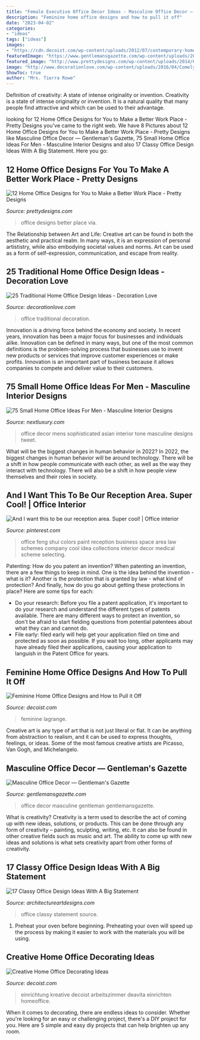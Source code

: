 ```yaml
---
title: "Female Executive Office Decor Ideas - Masculine Office Decor — Gentleman&#039;s Gazette"
description: "Feminine home office designs and how to pull it off"
date: "2023-04-02"
categories:
- "ideas"
tags: ["ideas"]
images:
- "https://cdn.decoist.com/wp-content/uploads/2012/07/contemporary-home-office-in-red-and-white.jpg"
featuredImage: "https://www.gentlemansgazette.com/wp-content/uploads/2015/04/masculine-office-decor.jpg"
featured_image: "http://www.prettydesigns.com/wp-content/uploads/2014/09/Black-Home-Office.jpeg"
image: "http://www.decorationlove.com/wp-content/uploads/2016/04/Comely-Traditional-Home-Office-Design.jpg"
ShowToc: true
author: "Mrs. Tierra Rowe"
---
```



Definition of creativity: A state of intense originality or invention.
Creativity is a state of intense originality or invention. It is a natural quality that many people find attractive and which can be used to their advantage.

	

		
looking for 12 Home Office Designs for You to Make a Better Work Place - Pretty Designs you've came to the right web. We have 8 Pictures about 12 Home Office Designs for You to Make a Better Work Place - Pretty Designs like Masculine Office Decor — Gentleman&#039;s Gazette, 75 Small Home Office Ideas For Men - Masculine Interior Designs and also 17 Classy Office Design Ideas With A Big Statement. Here you go:
		
    
## 12 Home Office Designs For You To Make A Better Work Place - Pretty Designs

<img loading=lazy src="http://www.prettydesigns.com/wp-content/uploads/2014/09/Black-Home-Office.jpeg" onerror="this.onerror=null;this.src='https://tse1.mm.bing.net/th?id=OIP.jg_rIZY4ZxxXLBi0fC4LYQHaLH&amp;pid=15.1';" alt="12 Home Office Designs for You to Make a Better Work Place - Pretty Designs">

_Source: prettydesigns.com_

>office designs better place via. 

	

The Relationship between Art and Life:
Creative art can be found in both the aesthetic and practical realm. In many ways, it is an expression of personal artististry, while also embodying societal values and norms. Art can be used as a form of self-expression, communication, and escape from reality.

    
## 25 Traditional Home Office Design Ideas - Decoration Love

<img loading=lazy src="http://www.decorationlove.com/wp-content/uploads/2016/04/Comely-Traditional-Home-Office-Design.jpg" onerror="this.onerror=null;this.src='https://tse4.mm.bing.net/th?id=OIP.AxF0VPZZD0cXLLWorcgD9gHaJ_&amp;pid=15.1';" alt="25 Traditional Home Office Design Ideas - Decoration Love">

_Source: decorationlove.com_

>office traditional decoration. 

	

Innovation is a driving force behind the economy and society. In recent years, innovation has been a major focus for businesses and individuals alike. Innovation can be defined in many ways, but one of the most common definitions is the problem-solving process that businesses use to invent new products or services that improve customer experiences or make profits. Innovation is an important part of business because it allows companies to compete and deliver value to their customers.

    
## 75 Small Home Office Ideas For Men - Masculine Interior Designs

<img loading=lazy src="http://nextluxury.com/wp-content/uploads/professional-mens-small-home-office-ideas.jpg" onerror="this.onerror=null;this.src='https://tse2.mm.bing.net/th?id=OIP.zVcKJuBu7hfy6vsnIG9-QAAAAA&amp;pid=15.1';" alt="75 Small Home Office Ideas For Men - Masculine Interior Designs">

_Source: nextluxury.com_

>office decor mens sophisticated asian interior tone masculine designs tweet. 

	

What will be the biggest changes in human behavior in 2022?
In 2022, the biggest changes in human behavior will be around technology. There will be a shift in how people communicate with each other, as well as the way they interact with technology. There will also be a shift in how people view themselves and their roles in society.

    
## And I Want This To Be Our Reception Area. Super Cool! | Office Interior

<img loading=lazy src="https://i.pinimg.com/736x/f0/5f/21/f05f21d9459edf4f3f6c26fe0b924b07--office-paint-colors-room-colors.jpg" onerror="this.onerror=null;this.src='https://tse2.mm.bing.net/th?id=OIP.eIKSuzRnfy9s9ayt1QohEAHaFo&amp;pid=15.1';" alt="And I want this to be our reception area. Super cool! | Office interior">

_Source: pinterest.com_

>office feng shui colors paint reception business space area law schemes company cool idea collections interior decor medical scheme selecting. 

	

Patenting: How do you patent an invention?
When patenting an invention, there are a few things to keep in mind. One is the idea behind the invention - what is it? Another is the protection that is granted by law - what kind of protection? And finally, how do you go about getting these protections in place? Here are some tips for each: 
- Do your research: Before you file a patent application, it's important to do your research and understand the different types of patents available. There are many different ways to protect an invention, so don't be afraid to start fielding questions from potential patentees about what they can and cannot do. 
- File early: filed early will help get your application filed on time and protected as soon as possible. If you wait too long, other applicants may have already filed their applications, causing your application to languish in the Patent Office for years.

    
## Feminine Home Office Designs And How To Pull It Off

<img loading=lazy src="https://cdn.decoist.com/wp-content/uploads/2012/07/contemporary-home-office-in-red-and-white.jpg" onerror="this.onerror=null;this.src='https://tse1.mm.bing.net/th?id=OIP.WBSiwf40zX69rHQBno3m-QHaJ3&amp;pid=15.1';" alt="Feminine Home Office Designs and How to Pull it Off">

_Source: decoist.com_

>feminine lagrange. 

	

Creative art is any type of art that is not just literal or flat. It can be anything from abstraction to realism, and it can be used to express thoughts, feelings, or ideas. Some of the most famous creative artists are Picasso, Van Gogh, and Michelangelo.

    
## Masculine Office Decor — Gentleman&#039;s Gazette

<img loading=lazy src="https://www.gentlemansgazette.com/wp-content/uploads/2015/04/masculine-office-decor.jpg" onerror="this.onerror=null;this.src='https://tse3.mm.bing.net/th?id=OIP.WRe33RLAAm2MZeJQossfBAHaC0&amp;pid=15.1';" alt="Masculine Office Decor — Gentleman&#039;s Gazette">

_Source: gentlemansgazette.com_

>office decor masculine gentleman gentlemansgazette. 

	

What is creativity?
Creativity is a term used to describe the act of coming up with new ideas, solutions, or products. This can be done through any form of creativity – painting, sculpting, writing, etc. It can also be found in other creative fields such as music and art. The ability to come up with new ideas and solutions is what sets creativity apart from other forms of creativity.

    
## 17 Classy Office Design Ideas With A Big Statement

<img loading=lazy src="http://www.architectureartdesigns.com/wp-content/uploads/2015/04/835-630x394.jpg" onerror="this.onerror=null;this.src='https://tse3.mm.bing.net/th?id=OIP.5Pt8suKygLJJRH3uk0BAOQHaEo&amp;pid=15.1';" alt="17 Classy Office Design Ideas With A Big Statement">

_Source: architectureartdesigns.com_

>office classy statement source. 

	

1. Preheat your oven before beginning. Preheating your oven will speed up the process by making it easier to work with the materials you will be using.

    
## Creative Home Office Decorating Ideas

<img loading=lazy src="https://cdn.decoist.com/wp-content/uploads/2013/05/Home-office-with-a-view.jpg" onerror="this.onerror=null;this.src='https://tse1.mm.bing.net/th?id=OIP.Y3WD-d4S9TeHKR3nY2l2bwHaE-&amp;pid=15.1';" alt="Creative Home Office Decorating Ideas">

_Source: decoist.com_

>einrichtung kreative decoist arbeitszimmer deavita einrichten homeoffice. 

	

When it comes to decorating, there are endless ideas to consider. Whether you're looking for an easy or challenging project, there's a DIY project for you. Here are 5 simple and easy diy projects that can help brighten up any room.

